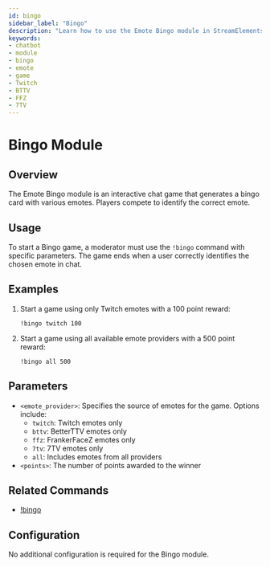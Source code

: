 ```yaml
---
id: bingo
sidebar_label: "Bingo"
description: "Learn how to use the Emote Bingo module in StreamElements Chatbot for interactive chat games with Twitch, BTTV, FFZ, and 7TV emotes."
keywords:
- chatbot
- module
- bingo
- emote
- game
- Twitch
- BTTV
- FFZ
- 7TV
---
```


# Bingo Module

## Overview

The Emote Bingo module is an interactive chat game that generates a bingo card with various emotes. Players compete to identify the correct emote.

## Usage

To start a Bingo game, a moderator must use the `!bingo` command with specific parameters. The game ends when a user correctly identifies the chosen emote in chat.

## Examples

1. Start a game using only Twitch emotes with a 100 point reward:
   ```
   !bingo twitch 100
   ```

2. Start a game using all available emote providers with a 500 point reward:
   ```
   !bingo all 500
   ```

## Parameters

- `<emote_provider>`: Specifies the source of emotes for the game. Options include:
  - `twitch`: Twitch emotes only
  - `bttv`: BetterTTV emotes only
  - `ffz`: FrankerFaceZ emotes only
  - `7tv`: 7TV emotes only
  - `all`: Includes emotes from all providers
- `<points>`: The number of points awarded to the winner

## Related Commands

- [!bingo](/chatbot/commands/default/bingo)

## Configuration

No additional configuration is required for the Bingo module.
